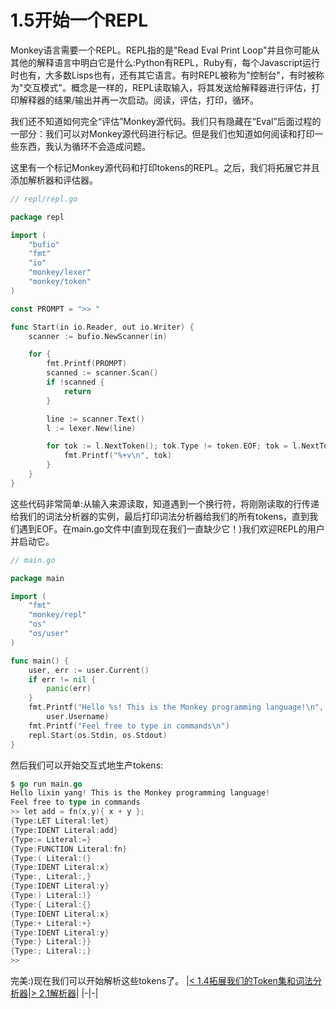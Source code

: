 # 1.5开始一个REPL
Monkey语言需要一个REPL。REPL指的是"Read Eval Print Loop"并且你可能从其他的解释语言中明白它是什么:Python有REPL，Ruby有，每个Javascript运行时也有，大多数Lisps也有，还有其它语言。有时REPL被称为"控制台"，有时被称为"交互模式"。概念是一样的，REPL读取输入，将其发送给解释器进行评估，打印解释器的结果/输出并再一次启动。阅读，评估，打印，循环。

我们还不知道如何完全“评估”Monkey源代码。我们只有隐藏在“Eval”后面过程的一部分：我们可以对Monkey源代码进行标记。但是我们也知道如何阅读和打印一些东西，我认为循环不会造成问题。

这里有一个标记Monkey源代码和打印tokens的REPL。之后，我们将拓展它并且添加解析器和评估器。

```go
// repl/repl.go

package repl

import (
	"bufio"
	"fmt"
	"io"
	"monkey/lexer"
	"monkey/token"
)

const PROMPT = ">> "

func Start(in io.Reader, out io.Writer) {
	scanner := bufio.NewScanner(in)

	for {
		fmt.Printf(PROMPT)
		scanned := scanner.Scan()
		if !scanned {
			return
		}

		line := scanner.Text()
		l := lexer.New(line)

		for tok := l.NextToken(); tok.Type != token.EOF; tok = l.NextToken() {
			fmt.Printf("%+v\n", tok)
		}
	}
}
```
这些代码非常简单:从输入来源读取，知道遇到一个换行符，将刚刚读取的行传递给我们的词法分析器的实例，最后打印词法分析器给我们的所有tokens，直到我们遇到EOF。在main.go文件中(直到现在我们一直缺少它！)我们欢迎REPL的用户并启动它。

```go
// main.go

package main

import (
	"fmt"
	"monkey/repl"
	"os"
	"os/user"
)

func main() {
	user, err := user.Current()
	if err != nil {
		panic(err)
	}
	fmt.Printf("Hello %s! This is the Monkey programming language!\n",
		user.Username)
	fmt.Printf("Feel free to type in commands\n")
	repl.Start(os.Stdin, os.Stdout)
}
```

然后我们可以开始交互式地生产tokens:
```go
$ go run main.go
Hello lixin yang! This is the Monkey programming language!
Feel free to type in commands
>> let add = fn(x,y){ x + y };
{Type:LET Literal:let}
{Type:IDENT Literal:add}
{Type:= Literal:=}
{Type:FUNCTION Literal:fn}
{Type:( Literal:(}
{Type:IDENT Literal:x}
{Type:, Literal:,}
{Type:IDENT Literal:y}
{Type:) Literal:)}
{Type:{ Literal:{}
{Type:IDENT Literal:x}
{Type:+ Literal:+}
{Type:IDENT Literal:y}
{Type:} Literal:}}
{Type:; Literal:;}
>>
```

完美:)现在我们可以开始解析这些tokens了。
|[< 1.4拓展我们的Token集和词法分析器](1.4.md)|[> 2.1解析器](../2/2.1.md)|
|-|-|
